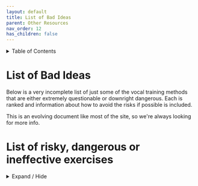 ```yaml
---
layout: default
title: List of Bad Ideas
parent: Other Resources
nav_order: 12
has_children: false
---
```


<details closed markdown="block">
  <summary>
    Table of Contents
  </summary>
{: .text-delta }
1. TOC
{:toc}
</details>

# List of Bad Ideas
Below is a very incomplete list of just some of the vocal training methods that are either extremely questionable or downright dangerous. Each is ranked and information about how to avoid the risks if possible is included.

This is an evolving document like most of the site, so we're always looking for more info.

# List of risky, dangerous or ineffective exercises
<details closed markdown="block">
  <summary>
    Expand / Hide
  </summary>

## Exercises
### Swallow and hold
dangerous
{: .label .label-red }
- often used to raise the larynx
- risks extreme constriction of muscles not associated with phonation including [FVF](/wiki/pages/clarity/FVF)
- strain, loss of vocal control, loss of [closure](/wiki/pages/clarity/breathiness), pain can result
- recommended by some very old resources and occasionally SLPs

#### To avoid risks
- don't do it
- swallowing is fine, holding is not. Learning _what_ a larynx _is_ this way is fine, but it is absolutely paramount that you _do not base your understanding of how the larynx can be moved_ on the sensations being felt or muscles used when swallowing.


### Glottal stop slide _or any slide toward full [closure](/wiki/pages/clarity/breathiness)_
risky
{: .label .label-yellow }
- can encourage a conflation between [FVF](/wiki/pages/clarity/FVF) closure and true fold closure
- very, very hard to untrain if habitualised

#### To avoid risks
- only do it under supervision of someone who knows what [FVF](/wiki/pages/clarity/FVF) closure glottal stops and strikes sound like
  - don't add more pressure
  - use extremely light [glottal taps](/wiki/pages/clarity/FVF.html#checking-for-fvf-closure-issues) to gain understanding of unconstricted true fold closure
- don't do it



</details>
